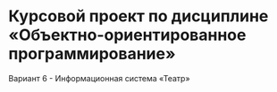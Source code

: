 # Курсовой проект по дисциплине «Объектно-ориентированное программирование»
Вариант 6 - Информационная система «Театр»
